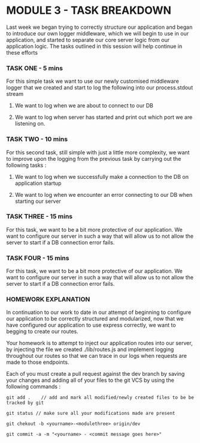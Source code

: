 # MODULE 3 - TASK BREAKDOWN

Last week we began trying to correctly structure our application and began to introduce
our own logger middleware, which we will begin to use in our application, and
started to separate our core server logic from our application logic. The tasks
outlined in this session will help continue in these efforts  

### TASK ONE - 5 mins

For this simple task we want to use our newly customised middleware logger that we created
and start to log the following into our process.stdout stream

1. We want to log when we are about to connect to our DB

2. We want to log when server has started and print out which port we
   are listening on.

### TASK TWO - 10 mins

For this second task, still simple with just a little more complexity, we want to improve upon
the logging from the previous task by carrying out the following tasks :

1. We want to log when we successfully make a connection to the DB on application startup

2. We want to log when we encounter an error connecting to our DB when starting our server

### TASK THREE - 15 mins

For this task, we want to be a bit more protective of our application. We want to configure our server in such a way that will allow us to not allow the server to start if a DB connection error fails.

### TASK FOUR - 15 mins

For this task, we want to be a bit more protective of our application. We want to configure our server in such a way that will allow us to not allow the server to start if a DB connection error fails.

### HOMEWORK EXPLANATION

In continuation to our work to date in our attempt of beginning to configure our application to be correctly structured and modularized, now that we have configured our application to use express correctly, we want to begging to create our routes.

Your homework is to attempt to inject our application routes into our server, by injecting the file we created ./lib/routes.js and implement logging throughout our routes so that we can trace in our logs when requests are made to those endpoints.

Each of you must create a pull request against the dev branch by saving your changes and adding all of your files to the git VCS by using the following commands :

    git add .    // add and mark all modified/newly created files to be be tracked by git

    git status // make sure all your modifications made are present

    git chekout -b <yourname>-<modulethree> origin/dev

    git commit -a -m "<yourname> - <commit message goes here>"
